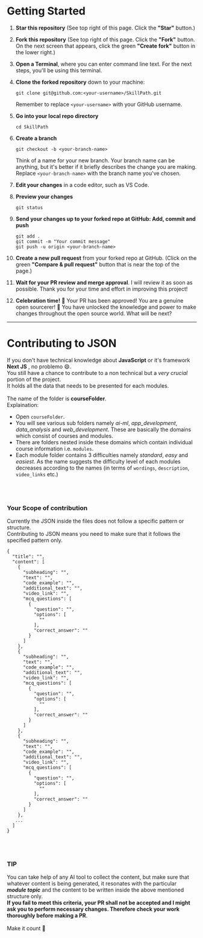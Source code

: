 # Getting Started

1) **Star this repository** (See top right of this page.  Click the **"Star"** button.)


2) **Fork this repository** (See top right of this page.  Click the **"Fork"** button.  On the next screen that appears, click the green **"Create fork"** button in the lower right.)


3) **Open a Terminal**, where you can enter command line text. For the next steps, you'll be using this terminal.

4) **Clone the forked repository** down to your machine:

   `git clone git@github.com:<your-username>/SkillPath.git`
   
   Remember to replace `<your-username>` with your GitHub username.

5) **Go into your local repo directory**

   `cd SkillPath`

6) **Create a branch**

   `git checkout -b <your-branch-name>`

   Think of a name for your new branch.  Your branch name can be anything, but it's better if it briefly describes the change you are making.  Replace `<your-branch-name>` with the branch name you've chosen.

7) **Edit your changes** in a code editor, such as VS Code.

8) **Preview your changes**

   `git status`

9) **Send your changes up to your forked repo at GitHub:  Add, commit and push**

   ```
   git add .
   git commit -m "Your commit message"
   git push -u origin <your-branch-name>
   ```

10) **Create a new pull request** from your forked repo at GitHub.  (Click on the green **"Compare & pull request"** button that is near the top of the page.)


11) **Wait for your PR review and merge approval**.   I will review it as soon as possible.  Thank you for your time and effort in improving this project!

12) **Celebration time!** 🎊 Your PR has been approved! You are a genuine open sourcerer! 🧙 You have unlocked the knowledge and power to make changes throughout the open source world.  What will be next?

---


# Contributing to JSON

If you don't have technical knowledge about **JavaScript** or it's framework **Next JS** , no problemo 😄.
<br/>
You still have a chance to contribute to a non technical but a *very crucial* portion of the project.
<br/>
It holds all the data that needs to be presented for each modules.
<br/>
<br/>
The name of the folder is **courseFolder**.
<br/>
Explaination:
   - Open ```courseFolder```.
   - You will see various sub folders namely *ai-ml*, *app_development*, *data_analysis* and *web_development*. These are basically the domains which consist of courses and modules.
   - There are folders nested inside these domains which contain individual course information i.e. ```modules```.
   - Each module folder contains 3 difficulties namely *standard*, *easy* and *easiest*. As the name suggests the difficulty level of each modules decreases according to the names (in terms of ```wordings```, ```description```, ```video_links``` etc.)

<br/><br/>
### Your Scope of contribution
Currently the JSON inside the files does not follow a specific pattern or structure.
<br/>
Contributing to JSON means you need to make sure that it follows the specified pattern only.
   ```
   {
     "title": "",
     "content": [
       {
         "subheading": "",
         "text": "",
         "code_example": "",
         "additional_text": "",
         "video_link": "",
         "mcq_questions": [
           {
             "question": "",
             "options": [
               ""
             ],
             "correct_answer": ""
           }
         ]
       },
       {
         "subheading": "",
         "text": "",
         "code_example": "",
         "additional_text": "",
         "video_link": "",
         "mcq_questions": [
           {
             "question": "",
             "options": [
               ""
             ],
             "correct_answer": ""
           }
         ]
       },
       {
         "subheading": "",
         "text": "",
         "code_example": "",
         "additional_text": "",
         "video_link": "",
         "mcq_questions": [
           {
             "question": "",
             "options": [
               ""
             ],
             "correct_answer": ""
           }
         ]
       },
      ...
     ]
   }
   ```

<br/><br/>
### TIP
You can take help of any AI tool to collect the content, but make sure that whatever content is being generated, it resonates with the particular ***module topic*** and the content to be written inside the above mentioned structure only.
<br/>
**If you fail to meet this criteria, your PR shall not be accepted and I might ask you to perform necessary changes. Therefore check your work thoroughly before making a PR**.
<br/><br/>
Make it count 🚀
